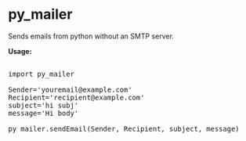 py_mailer
=========

Sends emails from python without an SMTP server.


<strong>Usage:</strong>


<pre>

import py_mailer 

Sender='youremail@example.com'
Recipient='recipient@example.com'
subject='hi subj' 
message='Hi body'

py_mailer.sendEmail(Sender, Recipient, subject, message)
</pre>
